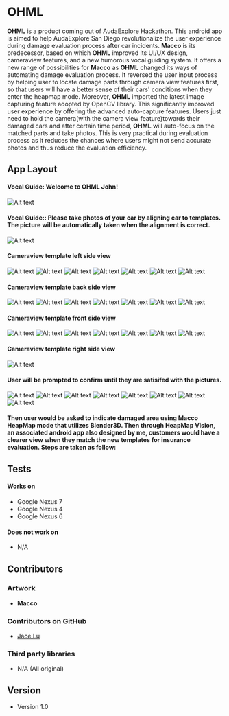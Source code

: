 OHML 
======
**OHML** is a product coming out of AudaExplore Hackathon. This android app is aimed to help AudaExplore San Diego revolutionalize the user experience during damage evaluation process after car incidents.
**Macco** is its predecessor, based on which **OHML** improved its UI/UX design, cameraview features, and a new humorous vocal guiding system. 
It offers a new range of possibilities for **Macco** as **OHML** changed its ways of automating damage evaluation process. It reversed the user input process
by helping user to locate damage parts through camera view features first, so that users will have a better sense of their cars' conditions when they enter
the heapmap mode. Moreover, **OHML** imported the latest image capturing feature adopted by OpenCV library. This significantly improved user experience by offering the advanced auto-capture features. Users just need to hold the camera(with the camera view feature)towards their damaged cars and after certain time period, **OHML** will auto-focus on the matched parts and take photos. This is very practical during evaluation process as it reduces the chances where users might not send accurate photos and thus reduce the evaluation efficiency.
## App Layout
#### Vocal Guide: Welcome to OHML John!
![Alt text](https://cloud.githubusercontent.com/assets/13673458/14061802/6916f284-f347-11e5-886b-de322a1bd79b.jpg?raw=true "Audio: Welcome to OHML John!")
#### Vocal Guide:: Please take photos of your car by aligning car to templates. The picture will be automatically taken when the alignment is correct.
![Alt text](https://cloud.githubusercontent.com/assets/13673458/14061809/692904ec-f347-11e5-8df6-fa76cd9280d5.jpg?raw=true "Optional Title")
#### Cameraview template left side view
![Alt text](https://cloud.githubusercontent.com/assets/13673458/14061804/69187794-f347-11e5-830d-3b43962698f6.jpg?raw=true "Optional Title")
![Alt text](http://c.dryicons.com/images/icon_sets/handy_icons_set/png/128x128/down_arrow.png?raw=true "Optional Title")
![Alt text](http://c.dryicons.com/images/icon_sets/handy_icons_set/png/128x128/down_arrow.png?raw=true "Optional Title")
![Alt text](http://c.dryicons.com/images/icon_sets/handy_icons_set/png/128x128/down_arrow.png?raw=true "Optional Title")
![Alt text](http://c.dryicons.com/images/icon_sets/handy_icons_set/png/128x128/down_arrow.png?raw=true "Optional Title")
![Alt text](http://c.dryicons.com/images/icon_sets/handy_icons_set/png/128x128/down_arrow.png?raw=true "Optional Title")
![Alt text](http://c.dryicons.com/images/icon_sets/handy_icons_set/png/128x128/down_arrow.png?raw=true "Optional Title")
#### Cameraview template back side view
![Alt text](https://cloud.githubusercontent.com/assets/13673458/14061800/6916b986-f347-11e5-9f99-f306961b801c.jpg?raw=true "Optional Title")
![Alt text](http://c.dryicons.com/images/icon_sets/handy_icons_set/png/128x128/down_arrow.png?raw=true "Optional Title")
![Alt text](http://c.dryicons.com/images/icon_sets/handy_icons_set/png/128x128/down_arrow.png?raw=true "Optional Title")
![Alt text](http://c.dryicons.com/images/icon_sets/handy_icons_set/png/128x128/down_arrow.png?raw=true "Optional Title")
![Alt text](http://c.dryicons.com/images/icon_sets/handy_icons_set/png/128x128/down_arrow.png?raw=true "Optional Title")
![Alt text](http://c.dryicons.com/images/icon_sets/handy_icons_set/png/128x128/down_arrow.png?raw=true "Optional Title")
![Alt text](http://c.dryicons.com/images/icon_sets/handy_icons_set/png/128x128/down_arrow.png?raw=true "Optional Title")
#### Cameraview template front side view
![Alt text](https://cloud.githubusercontent.com/assets/13673458/14061807/692827de-f347-11e5-962b-c7d680777c4c.jpg?raw=true "Optional Title")
![Alt text](http://c.dryicons.com/images/icon_sets/handy_icons_set/png/128x128/down_arrow.png?raw=true "Optional Title")
![Alt text](http://c.dryicons.com/images/icon_sets/handy_icons_set/png/128x128/down_arrow.png?raw=true "Optional Title")
![Alt text](http://c.dryicons.com/images/icon_sets/handy_icons_set/png/128x128/down_arrow.png?raw=true "Optional Title")
![Alt text](http://c.dryicons.com/images/icon_sets/handy_icons_set/png/128x128/down_arrow.png?raw=true "Optional Title")
![Alt text](http://c.dryicons.com/images/icon_sets/handy_icons_set/png/128x128/down_arrow.png?raw=true "Optional Title")
![Alt text](http://c.dryicons.com/images/icon_sets/handy_icons_set/png/128x128/down_arrow.png?raw=true "Optional Title")
#### Cameraview template right side view
![Alt text](https://cloud.githubusercontent.com/assets/13673458/14061801/6916d8bc-f347-11e5-958e-b1b25168874a.jpg?raw=true "Optional Title")
#### User will be prompted to confirm until they are satisifed with the pictures.
![Alt text](https://cloud.githubusercontent.com/assets/13673458/14061811/692a0ec8-f347-11e5-8e9c-5068fd3eb3d9.jpg?raw=true "Optional Title")
![Alt text](http://c.dryicons.com/images/icon_sets/handy_icons_set/png/128x128/down_arrow.png?raw=true "Optional Title")
![Alt text](http://c.dryicons.com/images/icon_sets/handy_icons_set/png/128x128/down_arrow.png?raw=true "Optional Title")
![Alt text](http://c.dryicons.com/images/icon_sets/handy_icons_set/png/128x128/down_arrow.png?raw=true "Optional Title")
![Alt text](http://c.dryicons.com/images/icon_sets/handy_icons_set/png/128x128/down_arrow.png?raw=true "Optional Title")
![Alt text](http://c.dryicons.com/images/icon_sets/handy_icons_set/png/128x128/down_arrow.png?raw=true "Optional Title")
![Alt text](http://c.dryicons.com/images/icon_sets/handy_icons_set/png/128x128/down_arrow.png?raw=true "Optional Title")
![Alt text](https://cloud.githubusercontent.com/assets/13673458/11005527/18d45f8e-8473-11e5-9cb7-60e554349a90.jpg?raw=true "Optional Title")
#### Then user would be asked to indicate damaged area using **Macco** HeapMap mode that utilizes Blender3D. Then through **HeapMap Vision**, an associated android app also designed by me, customers would have a clearer view when they match the new templates for insurance evaluation. Steps are taken as follow:



## Tests
#### Works on
* Google Nexus 7
* Google Nexus 4
* Google Nexus 6

#### Does not work on
* N/A

## Contributors
### Artwork
* **Macco**

### Contributors on GitHub
* [Jace Lu](https://github.com/CodeInSuits)

### Third party libraries
* N/A (All original)

## Version 
* Version 1.0
